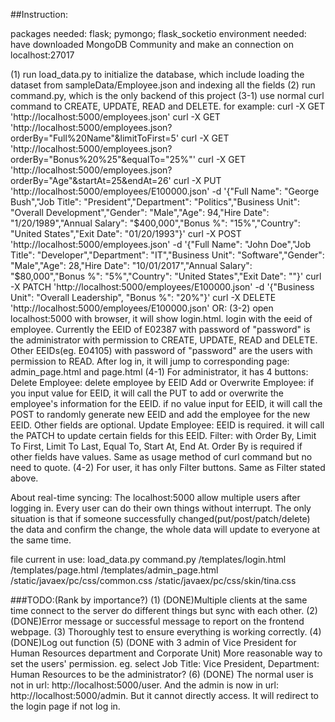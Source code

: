 ##Instruction:

packages needed: flask; pymongo; flask_socketio
environment needed: have downloaded MongoDB Community and make an connection on localhost:27017

(1) run load_data.py to initialize the database, which include loading the dataset from sampleData/Employee.json and indexing all the fields
(2) run command.py, which is the only backend of this project
(3-1) use normal curl command to CREATE, UPDATE, READ and DELETE. for example:
    curl -X GET 'http://localhost:5000/employees.json'
    curl -X GET 'http://localhost:5000/employees.json?orderBy="Full%20Name"&limitToFirst=5' 
    curl -X GET 'http://localhost:5000/employees.json?orderBy="Bonus%20%25"&equalTo="25%"'
    curl -X GET 'http://localhost:5000/employees.json?orderBy="Age"&startAt=25&endAt=26'
    curl -X PUT 'http://localhost:5000/employees/E100000.json' -d '{"Full Name": "George Bush","Job Title": "President","Department": "Politics","Business Unit": "Overall Development","Gender": "Male","Age": 94,"Hire Date": "1/20/1989","Annual Salary": "$400,000","Bonus %": "15%","Country": "United States","Exit Date": "01/20/1993"}'
    curl -X POST 'http://localhost:5000/employees.json' -d '{"Full Name": "John Doe","Job Title": "Developer","Department": "IT","Business Unit": "Software","Gender": "Male","Age": 28,"Hire Date": "10/01/2017","Annual Salary": "$80,000","Bonus %": "5%","Country": "United States","Exit Date": ""}'
    curl -X PATCH 'http://localhost:5000/employees/E100000.json' -d '{"Business Unit": "Overall Leadership", "Bonus %": "20%"}'
    curl -X DELETE 'http://localhost:5000/employees/E100000.json'
OR:
(3-2) open localhost:5000 with browser, it will show login.html. login with the eeid of employee. Currently the EEID of E02387 with password of "password" is the administrator with permission to CREATE, UPDATE, READ and DELETE. Other EEIDs(eg. E04105) with password of "password" are the users with permission to READ. After log in, it will jump to corresponding page: admin_page.html and page.html
(4-1) For administrator, it has 4 buttons:
    Delete Employee: delete employee by EEID
    Add or Overwrite Employee: if you input value for EEID, it will call the PUT to add or overwrite the employee's information for the EEID. if no value input for EEID, it will call the POST to randomly generate new EEID and add the employee for the new EEID. Other fields are optional.
    Update Employee: EEID is required. it will call the PATCH to update certain fields for this EEID.
    Filter: with Order By, Limit To First, Limit To Last, Equal To, Start At, End At. Order By is required if other fields have values. Same as usage method of curl command but no need to quote.
(4-2) For user, it has only Filter buttons. Same as Filter stated above.

About real-time syncing:
The localhost:5000 allow multiple users after logging in. Every user can do their own things without interrupt. The only situation is that if someone successfully changed(put/post/patch/delete) the data and confirm the change, the whole data will update to everyone at the same time. 

file current in use: 
load_data.py
command.py
/templates/login.html
/templates/page.html
/templates/admin_page.html
/static/javaex/pc/css/common.css
/static/javaex/pc/css/skin/tina.css

###TODO:(Rank by importance?)
(1) (DONE)Multiple clients at the same time connect to the server do different things but sync with each other.
(2) (DONE)Error message or successful message to report on the frontend webpage.
(3) Thoroughly test to ensure everything is working correctly.
(4) (DONE)Log out function
(5) (DONE with 3 admin of Vice President for Human Resources department and Corporate Unit)  More reasonable way to set the users' permission. eg. select Job Title: Vice President, Department: Human Resources to be the administrator?
(6) (DONE) The normal user is not in url: http://localhost:5000/user. And the admin is now in url: http://localhost:5000/admin. But it cannot directly access. It will redirect to the login page if not log in. 